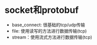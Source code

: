# socket和protobuf

- base_connect: 很基础的tcp/udp传输
- file: 使用读写的方法进行数据传输(tcp)
- stream：使用流式方法进行数据传输(tcp)